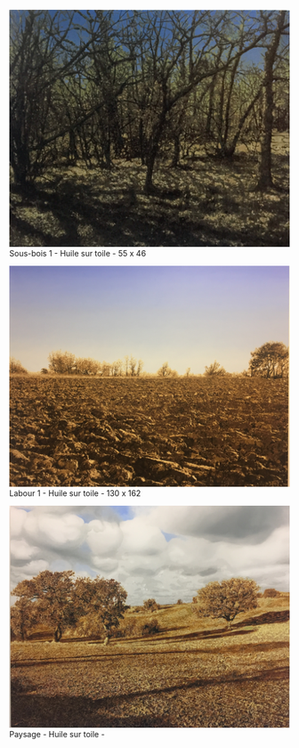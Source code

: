 
![](images/IMG_5037.jpg)
Sous-bois 1 - Huile sur toile - 55 x 46

![](images/IMG_3640.jpg)
Labour 1 - Huile sur toile - 130 x 162

![](images/IMG_3641.jpg)
Paysage - Huile sur toile - 
